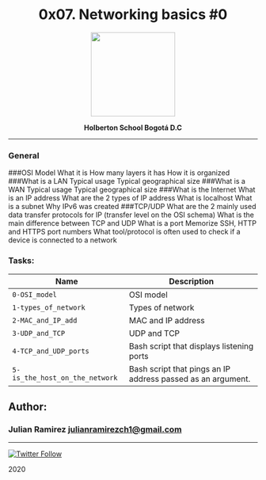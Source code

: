 <H1 align="center"> 0x07. Networking basics #0 </H1>

<p align="center">
   <a href="https://www.linux.org/"><img src="https://cdn.pixabay.com/photo/2013/07/13/13/41/bash-161382_960_720.png" width="170" height="170"/></a>

<p align="center"> 
   <b>Holberton School Bogotá D.C</b>
                
----
<H3> General </H3>
   
###OSI Model
    What it is
    How many layers it has
    How it is organized
###What is a LAN
    Typical usage
    Typical geographical size
###What is a WAN
    Typical usage
    Typical geographical size
###What is the Internet
    What is an IP address
    What are the 2 types of IP address
    What is localhost
    What is a subnet
    Why IPv6 was created
###TCP/UDP
    What are the 2 mainly used data transfer protocols for IP (transfer level on the OSI schema)
    What is the main difference between TCP and UDP
    What is a port
    Memorize SSH, HTTP and HTTPS port numbers
    What tool/protocol is often used to check if a device is connected to a network


### Tasks:

| Name | Description                    |
| ------------- | ------------------------------ |
| `0-OSI_model`      |  OSI model    |
| `1-types_of_network`      |    Types of network |
| `2-MAC_and_IP_add`   | MAC and IP address   |
| `3-UDP_and_TCP`      | UDP and TCP |
| `4-TCP_and_UDP_ports`      | Bash script that displays listening ports  |
| `5-is_the_host_on_the_network`      |  Bash script that pings an IP address passed as an argument.  |

## Author: 
### Julian Ramirez <julianramirezch1@gmail.com>
----
[![Twitter Follow](https://img.shields.io/twitter/follow/JulianR_30.svg?style=social&label=Follow)](https://twitter.com/JulianR_30)

2020